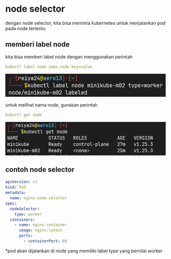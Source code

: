# node selector

dengan node selector, kita bisa meminta kubernetes untuk menjalankan pod pada node tertentu

## memberi label node

kita bisa memberi label node dengan menggunakan perintah

```yaml
kubectl label node nama_node key=value
```

![Untitled](node%20selector%203779759834cc48e0be0e13cf0b977c57/Untitled.png)

untuk melihat nama node, gunakan perintah

```yaml
kubectl get node
```

![Untitled](node%20selector%203779759834cc48e0be0e13cf0b977c57/Untitled%201.png)

## contoh node selector

```yaml
apiVersion: v1
kind: Pod
metadata:
  name: nginx-node-selector
spec:
  nodeSelector:
    type: worker
  containers:
    - name: nginx-container
      image: nginx:latest
      ports:
        - containerPort: 80
```

*pod akan dijalankan di node yang memiliki label type yang bernilai worker